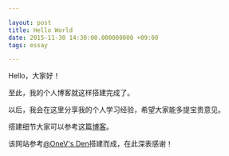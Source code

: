 ```yaml
---

layout: post
title: Hello World
date: 2015-11-30 14:30:00.000000000 +09:00
tags: essay

---
```


Hello，大家好！

至此，我的个人博客就这样搭建完成了。

以后，我会在这里分享我的个人学习经验，希望大家能多提宝贵意见。

搭建细节大家可以参考这篇[博客](http://www.jianshu.com/p/882f155897f0)。

该网站参考[@OneV's Den](https://onevcat.com/)搭建而成，在此深表感谢！
